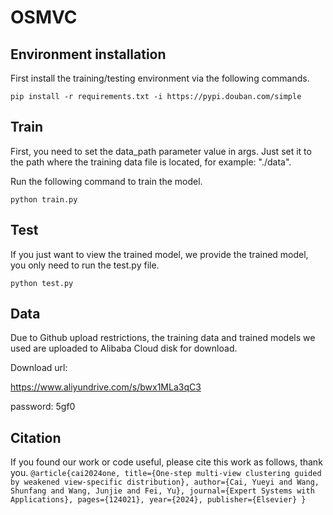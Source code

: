 # OSMVC
## Environment installation
First install the training/testing environment via the following commands.

``
pip install -r requirements.txt -i https://pypi.douban.com/simple
``
## Train
First, you need to set the data_path parameter value in args. Just set it to the path where the training data file is located, for example: "./data".

Run the following command to train the model.

``
python train.py
``
## Test
If you just want to view the trained model, we provide the trained model, you only need to run the test.py file.

``
python test.py
``

## Data
Due to Github upload restrictions, the training data and trained models we used are uploaded to Alibaba Cloud disk for download.

Download url:

<https://www.aliyundrive.com/s/bwx1MLa3qC3>

password: 5gf0

## Citation
If you found our work or code useful, please cite this work as follows, thank you.
``
@article{cai2024one,
  title={One-step multi-view clustering guided by weakened view-specific distribution},
  author={Cai, Yueyi and Wang, Shunfang and Wang, Junjie and Fei, Yu},
  journal={Expert Systems with Applications},
  pages={124021},
  year={2024},
  publisher={Elsevier}
}
``
